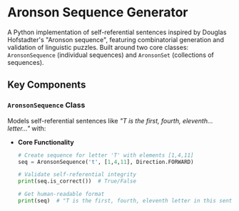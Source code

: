 # Aronson Sequence Generator

A Python implementation of self-referential sentences inspired by Douglas Hofstadter's "Aronson sequence", featuring combinatorial generation and validation of linguistic puzzles. Built around two core classes: `AronsonSequence` (individual sequences) and `AronsonSet` (collections of sequences).

## Key Components

### `AronsonSequence` Class
Models self-referential sentences like _"T is the first, fourth, eleventh... letter..."_ with:

- **Core Functionality**
  ```python
  # Create sequence for letter 'T' with elements [1,4,11]
  seq = AronsonSequence('t', [1,4,11], Direction.FORWARD)
  
  # Validate self-referential integrity
  print(seq.is_correct())  # True/False
  
  # Get human-readable format
  print(seq)  # "T is the first, fourth, eleventh letter in this sentence..."
